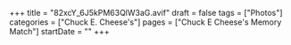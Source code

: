 +++
title = "82xcY_6J5kPM63QlW3aG.avif"
draft = false
tags = ["Photos"]
categories = ["Chuck E. Cheese's"]
pages = ["Chuck E Cheese's Memory Match"]
startDate = ""
+++
